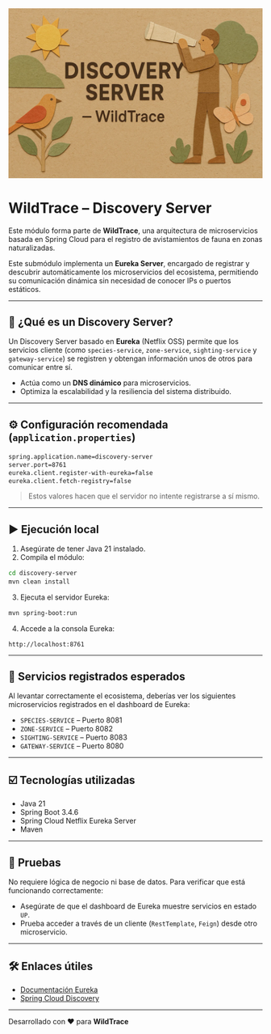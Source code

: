 <div style="text-align: center;">
  <img src="src/main/resources/static/banner.png" alt="WildTrace Gateway Service">
</div>

# WildTrace – Discovery Server

Este módulo forma parte de **WildTrace**, una arquitectura de microservicios basada en Spring Cloud para el registro de avistamientos de fauna en zonas naturalizadas.

Este submódulo implementa un **Eureka Server**, encargado de registrar y descubrir automáticamente los microservicios del ecosistema, permitiendo su comunicación dinámica sin necesidad de conocer IPs o puertos estáticos.

---

## 🚀 ¿Qué es un Discovery Server?

Un Discovery Server basado en **Eureka** (Netflix OSS) permite que los servicios cliente (como `species-service`, `zone-service`, `sighting-service` y `gateway-service`) se registren y obtengan información unos de otros para comunicar entre sí.

- Actúa como un **DNS dinámico** para microservicios.
- Optimiza la escalabilidad y la resiliencia del sistema distribuido.

---

## ⚙️ Configuración recomendada (`application.properties`)

```properties
spring.application.name=discovery-server
server.port=8761
eureka.client.register-with-eureka=false
eureka.client.fetch-registry=false
```

> Estos valores hacen que el servidor no intente registrarse a sí mismo.

---

## ▶️ Ejecución local

1. Asegúrate de tener Java 21 instalado.
2. Compila el módulo:

```bash
cd discovery-server
mvn clean install
```

3. Ejecuta el servidor Eureka:

```bash
mvn spring-boot:run
```

4. Accede a la consola Eureka:
```
http://localhost:8761
```

---

## 🧩 Servicios registrados esperados

Al levantar correctamente el ecosistema, deberías ver los siguientes microservicios registrados en el dashboard de Eureka:

- `SPECIES-SERVICE` – Puerto 8081
- `ZONE-SERVICE` – Puerto 8082
- `SIGHTING-SERVICE` – Puerto 8083
- `GATEWAY-SERVICE` – Puerto 8080

---

## ☑️ Tecnologías utilizadas

- Java 21
- Spring Boot 3.4.6
- Spring Cloud Netflix Eureka Server
- Maven

---

## 🧪 Pruebas

No requiere lógica de negocio ni base de datos. Para verificar que está funcionando correctamente:

- Asegúrate de que el dashboard de Eureka muestre servicios en estado `UP`.
- Prueba acceder a través de un cliente (`RestTemplate`, `Feign`) desde otro microservicio.

---

## 🛠️ Enlaces útiles

- [Documentación Eureka](https://cloud.spring.io/spring-cloud-netflix/multi/multi_spring-cloud-eureka-server.html)
- [Spring Cloud Discovery](https://docs.spring.io/spring-cloud-commons/docs/current/reference/html/#spring-cloud-discoveryclient)

---

Desarrollado con ❤️ para **WildTrace**